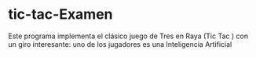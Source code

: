 # tic-tac-Examen
Este programa implementa el clásico juego de Tres en Raya (Tic Tac ) con un giro interesante: uno de los jugadores es una Inteligencia Artificial 
